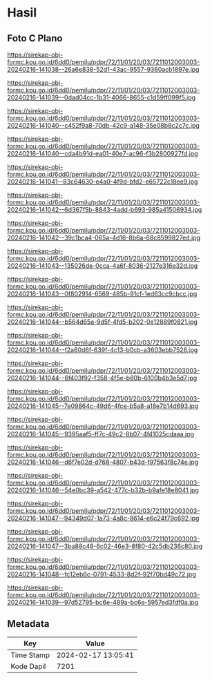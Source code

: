 # Hasil

## Foto C Plano

https://sirekap-obj-formc.kpu.go.id/6dd0/pemilu/pdpr/72/11/01/20/03/7211012003003-20240216-141038--26a6e838-52d1-43ac-9557-9360acb1897e.jpg

https://sirekap-obj-formc.kpu.go.id/6dd0/pemilu/pdpr/72/11/01/20/03/7211012003003-20240216-141039--0dad04cc-1b31-4066-8655-c1d59ff099f5.jpg

https://sirekap-obj-formc.kpu.go.id/6dd0/pemilu/pdpr/72/11/01/20/03/7211012003003-20240216-141040--c452f9a8-70db-42c9-a148-35e08b8c2c7c.jpg

https://sirekap-obj-formc.kpu.go.id/6dd0/pemilu/pdpr/72/11/01/20/03/7211012003003-20240216-141040--cda4b91d-ea01-40e7-ac96-f3b2800927fd.jpg

https://sirekap-obj-formc.kpu.go.id/6dd0/pemilu/pdpr/72/11/01/20/03/7211012003003-20240216-141041--83c64630-e4a0-4f9d-bfd2-e65722c18ee9.jpg

https://sirekap-obj-formc.kpu.go.id/6dd0/pemilu/pdpr/72/11/01/20/03/7211012003003-20240216-141042--6d367f5b-8843-4add-b693-985a41506934.jpg

https://sirekap-obj-formc.kpu.go.id/6dd0/pemilu/pdpr/72/11/01/20/03/7211012003003-20240216-141042--39c1bca4-065a-4d16-8b6a-68c8599827ed.jpg

https://sirekap-obj-formc.kpu.go.id/6dd0/pemilu/pdpr/72/11/01/20/03/7211012003003-20240216-141043--135026de-0cca-4a6f-8036-2127e316e32d.jpg

https://sirekap-obj-formc.kpu.go.id/6dd0/pemilu/pdpr/72/11/01/20/03/7211012003003-20240216-141043--0f802914-6569-485b-91cf-1ed63cc9cbcc.jpg

https://sirekap-obj-formc.kpu.go.id/6dd0/pemilu/pdpr/72/11/01/20/03/7211012003003-20240216-141044--b564d65a-9d5f-4fd5-b202-0e12889f0821.jpg

https://sirekap-obj-formc.kpu.go.id/6dd0/pemilu/pdpr/72/11/01/20/03/7211012003003-20240216-141044--f2a60d6f-639f-4c13-b0cb-a3603ebb7526.jpg

https://sirekap-obj-formc.kpu.go.id/6dd0/pemilu/pdpr/72/11/01/20/03/7211012003003-20240216-141044--6f403f92-f358-4f5e-b80b-6100b4b3e5d7.jpg

https://sirekap-obj-formc.kpu.go.id/6dd0/pemilu/pdpr/72/11/01/20/03/7211012003003-20240216-141045--7e09864c-49d6-4fce-b5a8-a18e7b14d693.jpg

https://sirekap-obj-formc.kpu.go.id/6dd0/pemilu/pdpr/72/11/01/20/03/7211012003003-20240216-141045--9395aaf5-ff7c-49c2-8b07-4f41025cdaaa.jpg

https://sirekap-obj-formc.kpu.go.id/6dd0/pemilu/pdpr/72/11/01/20/03/7211012003003-20240216-141046--d6f7e02d-d768-4807-b43d-f97563f8c74e.jpg

https://sirekap-obj-formc.kpu.go.id/6dd0/pemilu/pdpr/72/11/01/20/03/7211012003003-20240216-141046--54e0bc39-a542-477c-b32b-b9afe18e8041.jpg

https://sirekap-obj-formc.kpu.go.id/6dd0/pemilu/pdpr/72/11/01/20/03/7211012003003-20240216-141047--94349d07-1a73-4a8c-8614-e6c24f79c692.jpg

https://sirekap-obj-formc.kpu.go.id/6dd0/pemilu/pdpr/72/11/01/20/03/7211012003003-20240216-141047--3ba88c48-6c02-46e3-8f80-42c5db236c80.jpg

https://sirekap-obj-formc.kpu.go.id/6dd0/pemilu/pdpr/72/11/01/20/03/7211012003003-20240216-141048--fc12eb6c-0791-4533-8d2f-92f70bd49c72.jpg

https://sirekap-obj-formc.kpu.go.id/6dd0/pemilu/pdpr/72/11/01/20/03/7211012003003-20240216-141039--97d52795-bc6e-489a-bc6e-5957ed3fdf0a.jpg


## Metadata

| Key        | Value               |
| ---------- | ------------------- |
| Time Stamp | 2024-02-17 13:05:41 |
| Kode Dapil | 7201                |



